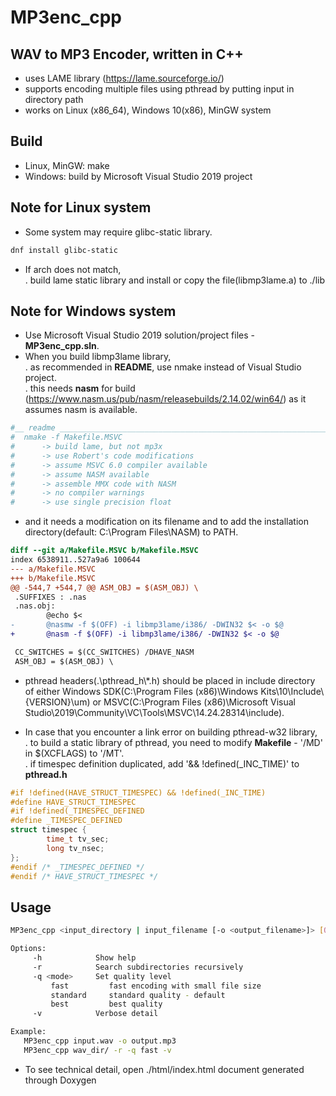 # MP3enc_cpp

WAV to MP3 Encoder, written in C++
---------------------------------------------

- uses LAME library (https://lame.sourceforge.io/)
- supports encoding multiple files using pthread by putting input in directory path
- works on Linux (x86_64), Windows 10(x86), MinGW system

## Build
- Linux, MinGW: make
- Windows: build by Microsoft Visual Studio 2019 project

## Note for Linux system
- Some system may require glibc-static library.
```sh
dnf install glibc-static
```
- If arch does not match,\
 . build lame static library and install or copy the file(libmp3lame.a) to ./lib

## Note for Windows system
- Use Microsoft Visual Studio 2019 solution/project files - **MP3enc_cpp.sln**.
- When you build libmp3lame library,\
 . as recommended in **README**, use nmake instead of Visual Studio project.\
 . this needs **nasm** for build (https://www.nasm.us/pub/nasm/releasebuilds/2.14.02/win64/) as it assumes nasm is available.
 ```sh
 #__ readme ____________________________________________________________________
 #	nmake -f Makefile.MSVC
 #		-> build lame, but not mp3x
 #		-> use Robert's code modifications
 #		-> assume MSVC 6.0 compiler available
 #		-> assume NASM available
 #		-> assemble MMX code with NASM
 #		-> no compiler warnings
 #		-> use single precision float
```
- and it needs a modification on its filename and to add the installation directory(default: C:\Program Files\NASM) to PATH.

```diff
diff --git a/Makefile.MSVC b/Makefile.MSVC
index 6538911..527a9a6 100644
--- a/Makefile.MSVC
+++ b/Makefile.MSVC
@@ -544,7 +544,7 @@ ASM_OBJ = $(ASM_OBJ) \
 .SUFFIXES : .nas
 .nas.obj:
        @echo $<
-       @nasmw -f $(OFF) -i libmp3lame/i386/ -DWIN32 $< -o $@
+       @nasm -f $(OFF) -i libmp3lame/i386/ -DWIN32 $< -o $@

 CC_SWITCHES = $(CC_SWITCHES) /DHAVE_NASM
 ASM_OBJ = $(ASM_OBJ) \
```
- pthread headers(.\\pthread_h\\*.h) should be placed in include directory of either Windows SDK(C:\Program Files (x86)\Windows Kits\10\Include\\{VERSION}\um) or MSVC(C:\Program Files (x86)\Microsoft Visual Studio\2019\Community\VC\Tools\MSVC\14.24.28314\include).

- In case that you encounter a link error on building pthread-w32 library,\
 . to build a static library of pthread, you need to modify **Makefile** - '/MD' in $(XCFLAGS) to '/MT'.\
 . if timespec definition duplicated, add '&& !defined(_INC_TIME)' to **pthread.h**


```c
#if !defined(HAVE_STRUCT_TIMESPEC) && !defined(_INC_TIME)
#define HAVE_STRUCT_TIMESPEC
#if !defined(_TIMESPEC_DEFINED
#define _TIMESPEC_DEFINED
struct timespec {
        time_t tv_sec;
        long tv_nsec;
};
#endif /* _TIMESPEC_DEFINED */
#endif /* HAVE_STRUCT_TIMESPEC */
```


## Usage

```sh
MP3enc_cpp <input_directory | input_filename [-o <output_filename>]> [OPTIONS]

Options:
     -h            Show help
     -r            Search subdirectories recursively
     -q <mode>     Set quality level
         fast         fast encoding with small file size
         standard     standard quality - default
         best         best quality
     -v            Verbose detail

Example:
   MP3enc_cpp input.wav -o output.mp3
   MP3enc_cpp wav_dir/ -r -q fast -v
```

- To see technical detail, open ./html/index.html document generated through Doxygen
